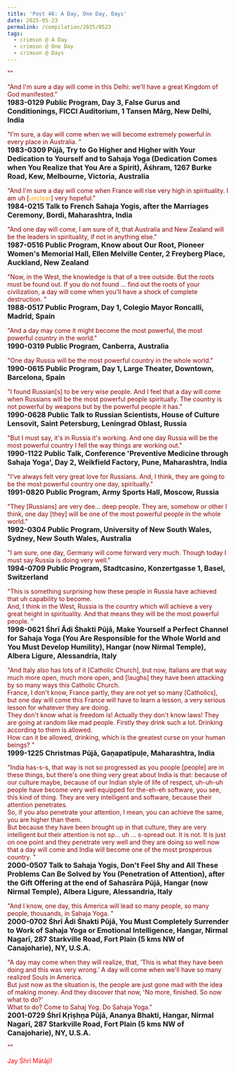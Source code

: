 ```yaml
---
title: 'Post 46: A Day, One Day, Days'
date: 2025-05-23
permalink: /compilation/2025/0523
tags:
  - crimson @ A Day
  - crimson @ One Day
  - crimson @ Days
---
```


<div class="para-divider"></div>

<p>
<font color="DarkRed">""</font><br>
<font size="+0"><b></b></font>
</p>

<div class="para-divider"></div>

<p>
<font color="DarkRed">"And I'm sure a day will come in this Delhi: we'll have a great Kingdom of God manifested."</font><br>
<font size="+0"><b>1983-0129 Public Program, Day 3, False Gurus and Conditionings, FICCI Auditorium, 1 Tansen Mārg, New Delhi, India</b></font>
</p>

<div class="para-divider"></div>

<p>
<font color="DarkRed">"I'm sure, a day will come when we will become extremely powerful in every place in Australia. "</font><br>
<font size="+0"><b>1983-0309 Pūjā, Try to Go Higher and Higher with Your Dedication to Yourself and to Sahaja Yoga (Dedication Comes when You Realize that You Are a Spirit), Āśhram, 1267 Burke Road, Kew, Melbourne, Victoria, Australia</b></font>
</p>

<div class="para-divider"></div>

<p>
<font color="DarkRed">"And I'm sure a day will come when France will rise very high in spirituality. I am uh [<font color="orange">unclear</font>]  very hopeful."</font><br>
<font size="+0"><b>1984-0215 Talk to French Sahaja Yogis, after the Marriages Ceremony, Bordi, Maharashtra, India</b></font>
</p>

<div class="para-divider"></div>

<p>
<font color="DarkRed">"And one day will come, I am sure of it, that Australia and New Zealand will be the leaders in spirituality, if not in anything else."</font><br>
<font size="+0"><b>1987-0516 Public Program, Know about Our Root, Pioneer Women's Memorial Hall, Ellen Melville Center, 2 Freyberg Place, Auckland, New Zealand</b></font>
</p>

<div class="para-divider"></div>

<p>
<font color="DarkRed">"Now, in the West, the knowledge is that of a tree outside. But the roots must be found out. If you do not found ... find out the roots of your civilization, a day will come when you'll have a shock of complete destruction. "</font><br>
<font size="+0"><b>1988-0517 Public Program, Day 1, Colegio Mayor Roncalli, Madrid, Spain</b></font>
</p>

<div class="para-divider"></div>

<p>
<font color="DarkRed">"And a day may come it might become the most powerful, the most powerful country in the world."</font><br>
<font size="+0"><b>1990-0319 Public Program, Canberra, Australia</b></font>
</p>

<div class="para-divider"></div>

<p>
<font color="DarkRed">"One day Russia will be the most powerful country in the whole world."</font><br>
<font size="+0"><b>1990-0615 Public Program, Day 1, Large Theater, Downtown, Barcelona, Spain</b></font>
</p>

<div class="para-divider"></div>

<p>
<font color="DarkRed">"I found Russian[s] to be very wise people. And I feel that a day will come when Russians will be the most powerful people spiritually. The country is not powerful by weapons but by the powerful people it has."</font><br>
<font size="+0"><b>1990-0628 Public Talk to Russian Scientists, House of Culture Lensovit, Saint Petersburg, Leningrad Oblast, Russia</b></font>
</p>

<div class="para-divider"></div>

<p>
<font color="DarkRed">"But I must say, it's in Russia it's working. And one day Russia will be the most powerful country I fell the way things are working out."</font><br>
<font size="+0"><b>1990-1122 Public Talk, Conference 'Preventive Medicine through Sahaja Yoga', Day 2, Weikfield Factory, Pune, Maharashtra, India</b></font>
</p>

<div class="para-divider"></div>

<p>
<font color="DarkRed">"I've always felt very great love for Russians. And, I think, they are going to be the most powerful country one day, spiritually."</font><br>
<font size="+0"><b>1991-0820 Public Program, Army Sports Hall, Moscow, Russia</b></font>
</p>

<div class="para-divider"></div>

<p>
<font color="DarkRed">"They [Russians] are very dee... deep people. They are, somehow or other I think, one day [they] will be one of the most powerful people in the whole world."</font><br>
<font size="+0"><b>1992-0304 Public Program, University of New South Wales, Sydney, New South Wales, Australia</b></font>
</p>

<div class="para-divider"></div>

<p>
<font color="DarkRed">"I am sure, one day, Germany will come forward very much. Though today I must say Russia is doing very well."</font><br>
<font size="+0"><b>1994-0709 Public Program, Stadtcasino, Konzertgasse 1, Basel, Switzerland</b></font>
</p>

<div class="para-divider"></div>

<p>
<font color="DarkRed">"This is something surprising how these people in Russia have achieved that uh capability to become.<br>
And, I think in the West, Russia is the country which will achieve a very great height in spirituality. And that means they will be the most powerful people. "</font><br>
<font size="+0"><b>1998-0621 Śhrī Ādi Śhakti Pūjā, Make Yourself a Perfect Channel for Sahaja Yoga (You Are Responsible for the Whole World and You Must Develop Humility), Hangar (now Nirmal Temple), Albera Ligure, Alessandria, Italy</b></font>
</p>

<div class="para-divider"></div>

<p>
<font color="DarkRed">"And Italy also has lots of it [Catholic Church], but now, Italians are that way much more open, much more open, and [laughs] they have been attacking by so many ways this Catholic Church.<br>
France, I don't know, France partly, they are not yet so many [Catholics], but one day will come this France will have to learn a lesson, a very serious lesson for whatever they are doing.<br>
They don't know what is freedom is! Actually they don't know laws! They are going at random like mad people. Firstly they drink such a lot. Drinking according to them is allowed.<br>
How can it be allowed, drinking, which is the greatest curse on your human beings? "</font><br>
<font size="+0"><b>1999-1225 Christmas Pūjā, Gaṇapatīpuḷe, Maharashtra, India</b></font>
</p>

<div class="para-divider"></div>

<p>
<font color="DarkRed">"India has-s-s, that way is not so progressed as you poople [people] are in these things, but there's one thing very great about India is that: because of our culture maybe, because of our Indian style of life of respect, uh-uh-uh people have become very well equipped for the-eh-eh software, you see, this kind of thing. They are very intelligent and software, because their attention penetrates.<br>
So, if you also penetrate your attention, I mean, you can achieve the same, you are higher than them.<br>
But because they have been brought up in that culture, they are very intelligent but their attention is not sp... uh ... s-spread out. It is not. It is just on one point and they penetrate very well and they are doing so well now that a day will come and India will become one of the most prosperous country. "</font><br>
<font size="+0"><b>2000-0507 Talk to Sahaja Yogis, Don't Feel Shy and All These Problems Can Be Solved by You (Penetration of Attention), after the Gift Offering at the end of Sahasrāra Pūjā, Hangar (now Nirmal Temple), Albera Ligure, Alessandria, Italy</b></font>
</p>

<div class="para-divider"></div>

<p>
<font color="DarkRed">"And I know, one day, this America will lead so many people, so many people, thousands, in Sahaja Yoga. "</font><br>
<font size="+0"><b>2000-0702 Śhrī Ādi Śhakti Pūjā, You Must Completely Surrender to Work of Sahaja Yoga or Emotional Intelligence, Hangar, Nirmal Nagarī, 287 Starkville Road, Fort Plain (5 kms NW of Canajoharie), NY, U.S.A.</b></font>
</p>

<div class="para-divider"></div>

<p>
<font color="DarkRed">"A day may come when they will realize, that, 'This is what they have been doing and this was very wrong.' A day will come when we'll have so many realized Souls in America.<br>
But just now as the situation is, the people are just gone mad with the idea of making money. And they discover that now, 'No more, finished. So now what to do?'<br>
What to do? Come to Sahaj Yog. Do Sahaja Yoga."</font><br>
<font size="+0"><b>2001-0729 Śhrī Kṛiṣhṇa Pūjā, Ananya Bhakti, Hangar, Nirmal Nagarī, 287 Starkville Road, Fort Plain (5 kms NW of Canajoharie), NY, U.S.A.</b></font>
</p>

<div class="para-divider"></div>

<p>
<font color="DarkRed">""</font><br>
<font size="+0"><b></b></font>
</p>

<div class="para-divider"></div>

<p style="color:red;">Jay Śhrī Mātājī!<br></p>